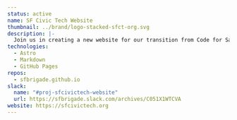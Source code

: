 ```yaml
---
status: active
name: SF Civic Tech Website
thumbnail: ../brand/logo-stacked-sfct-org.svg
description: |-
  Join us in creating a new website for our transition from Code for San Francisco to SF Civic Tech! We’re building the new site from scratch using open source platforms, with an eye toward easy maintainability and cost.
technologies:
  - Astro
  - Markdown
  - GitHub Pages
repos:
  - sfbrigade.github.io
slack:
  name: "#proj-sfcivictech-website"
  url: https://sfbrigade.slack.com/archives/C051X1WTCVA
website: https://sfcivictech.org
---
```

